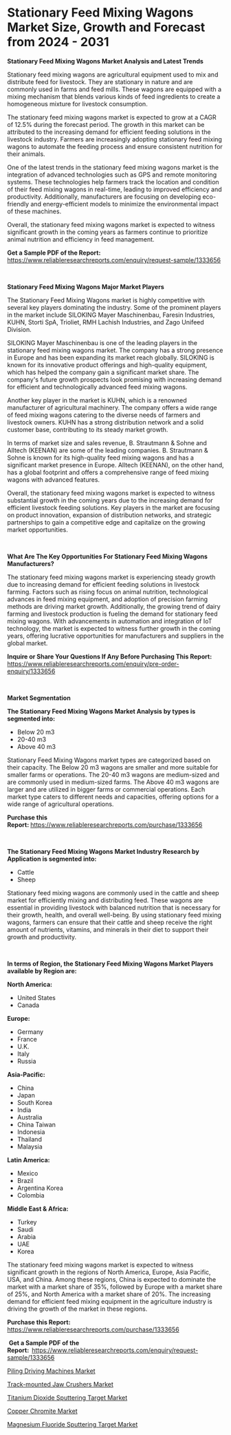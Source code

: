 <p><h1>Stationary Feed Mixing Wagons Market Size, Growth and Forecast from 2024 - 2031</h1></p><p><strong>Stationary Feed Mixing Wagons Market Analysis and Latest Trends</strong></p>
<p><p>Stationary feed mixing wagons are agricultural equipment used to mix and distribute feed for livestock. They are stationary in nature and are commonly used in farms and feed mills. These wagons are equipped with a mixing mechanism that blends various kinds of feed ingredients to create a homogeneous mixture for livestock consumption.</p><p>The stationary feed mixing wagons market is expected to grow at a CAGR of 12.5% during the forecast period. The growth in this market can be attributed to the increasing demand for efficient feeding solutions in the livestock industry. Farmers are increasingly adopting stationary feed mixing wagons to automate the feeding process and ensure consistent nutrition for their animals.</p><p>One of the latest trends in the stationary feed mixing wagons market is the integration of advanced technologies such as GPS and remote monitoring systems. These technologies help farmers track the location and condition of their feed mixing wagons in real-time, leading to improved efficiency and productivity. Additionally, manufacturers are focusing on developing eco-friendly and energy-efficient models to minimize the environmental impact of these machines.</p><p>Overall, the stationary feed mixing wagons market is expected to witness significant growth in the coming years as farmers continue to prioritize animal nutrition and efficiency in feed management.</p></p>
<p><strong>Get a Sample PDF of the Report:&nbsp;</strong> <a href="https://www.reliableresearchreports.com/enquiry/request-sample/1333656">https://www.reliableresearchreports.com/enquiry/request-sample/1333656</a></p>
<p>&nbsp;</p>
<p><strong>Stationary Feed Mixing Wagons Major Market Players</strong></p>
<p><p>The Stationary Feed Mixing Wagons market is highly competitive with several key players dominating the industry. Some of the prominent players in the market include SILOKING Mayer Maschinenbau, Faresin Industries, KUHN, Storti SpA, Trioliet, RMH Lachish Industries, and Zago Unifeed Division.</p><p>SILOKING Mayer Maschinenbau is one of the leading players in the stationary feed mixing wagons market. The company has a strong presence in Europe and has been expanding its market reach globally. SILOKING is known for its innovative product offerings and high-quality equipment, which has helped the company gain a significant market share. The company's future growth prospects look promising with increasing demand for efficient and technologically advanced feed mixing wagons.</p><p>Another key player in the market is KUHN, which is a renowned manufacturer of agricultural machinery. The company offers a wide range of feed mixing wagons catering to the diverse needs of farmers and livestock owners. KUHN has a strong distribution network and a solid customer base, contributing to its steady market growth.</p><p>In terms of market size and sales revenue, B. Strautmann & Sohne and Alltech (KEENAN) are some of the leading companies. B. Strautmann & Sohne is known for its high-quality feed mixing wagons and has a significant market presence in Europe. Alltech (KEENAN), on the other hand, has a global footprint and offers a comprehensive range of feed mixing wagons with advanced features.</p><p>Overall, the stationary feed mixing wagons market is expected to witness substantial growth in the coming years due to the increasing demand for efficient livestock feeding solutions. Key players in the market are focusing on product innovation, expansion of distribution networks, and strategic partnerships to gain a competitive edge and capitalize on the growing market opportunities.</p></p>
<p>&nbsp;</p>
<p><strong>What Are The Key Opportunities For Stationary Feed Mixing Wagons Manufacturers?</strong></p>
<p><p>The stationary feed mixing wagons market is experiencing steady growth due to increasing demand for efficient feeding solutions in livestock farming. Factors such as rising focus on animal nutrition, technological advances in feed mixing equipment, and adoption of precision farming methods are driving market growth. Additionally, the growing trend of dairy farming and livestock production is fueling the demand for stationary feed mixing wagons. With advancements in automation and integration of IoT technology, the market is expected to witness further growth in the coming years, offering lucrative opportunities for manufacturers and suppliers in the global market.</p></p>
<p><strong>Inquire or Share Your Questions If Any Before Purchasing This Report:</strong> <a href="https://www.reliableresearchreports.com/enquiry/pre-order-enquiry/1333656">https://www.reliableresearchreports.com/enquiry/pre-order-enquiry/1333656</a></p>
<p>&nbsp;</p>
<p><strong>Market Segmentation</strong></p>
<p><strong>The Stationary Feed Mixing Wagons Market Analysis by types is segmented into:</strong></p>
<p><ul><li>Below 20 m3</li><li>20-40 m3</li><li>Above 40 m3</li></ul></p>
<p><p>Stationary Feed Mixing Wagons market types are categorized based on their capacity. The Below 20 m3 wagons are smaller and more suitable for smaller farms or operations. The 20-40 m3 wagons are medium-sized and are commonly used in medium-sized farms. The Above 40 m3 wagons are larger and are utilized in bigger farms or commercial operations. Each market type caters to different needs and capacities, offering options for a wide range of agricultural operations.</p></p>
<p><strong>Purchase this Report:&nbsp;</strong><a href="https://www.reliableresearchreports.com/purchase/1333656">https://www.reliableresearchreports.com/purchase/1333656</a></p>
<p>&nbsp;</p>
<p><strong>The Stationary Feed Mixing Wagons Market Industry Research by Application is segmented into:</strong></p>
<p><ul><li>Cattle</li><li>Sheep</li></ul></p>
<p><p>Stationary feed mixing wagons are commonly used in the cattle and sheep market for efficiently mixing and distributing feed. These wagons are essential in providing livestock with balanced nutrition that is necessary for their growth, health, and overall well-being. By using stationary feed mixing wagons, farmers can ensure that their cattle and sheep receive the right amount of nutrients, vitamins, and minerals in their diet to support their growth and productivity.</p></p>
<p>&nbsp;</p>
<p><strong>In terms of Region, the Stationary Feed Mixing Wagons Market Players available by Region are:</strong></p>
<p>
    <p> <strong> North America: </strong>
        <ul>
            <li>United States</li>
            <li>Canada</li>
        </ul>
        </p> 
    <p> <strong> Europe: </strong>
        <ul>
            <li>Germany</li>
            <li>France</li>
            <li>U.K.</li>
            <li>Italy</li>
            <li>Russia</li>
        </ul>
        </p> 
    <p> <strong> Asia-Pacific: </strong>
        <ul>
            <li>China</li>
            <li>Japan</li>
            <li>South Korea</li>
            <li>India</li>
            <li>Australia</li>
            <li>China Taiwan</li>
            <li>Indonesia</li>
            <li>Thailand</li>
            <li>Malaysia</li>
        </ul>
        </p> 
    <p> <strong> Latin America: </strong>
        <ul>
            <li>Mexico</li>
            <li>Brazil</li>
            <li>Argentina Korea</li>
            <li>Colombia</li>
        </ul>
        </p> 
    <p> <strong> Middle East & Africa: </strong>
        <ul>
            <li>Turkey</li>
            <li>Saudi</li>
            <li>Arabia</li>
            <li>UAE</li>
            <li>Korea</li>
        </ul>
    </p>
    </p>
<p><p>The stationary feed mixing wagons market is expected to witness significant growth in the regions of North America, Europe, Asia Pacific, USA, and China. Among these regions, China is expected to dominate the market with a market share of 35%, followed by Europe with a market share of 25%, and North America with a market share of 20%. The increasing demand for efficient feed mixing equipment in the agriculture industry is driving the growth of the market in these regions.</p></p>
<p><strong>Purchase this Report: </strong><a href="https://www.reliableresearchreports.com/purchase/1333656">https://www.reliableresearchreports.com/purchase/1333656</a></p>
<p>&nbsp;<strong>Get a Sample PDF of the Report:&nbsp;&nbsp;</strong><a href="https://www.reliableresearchreports.com/enquiry/request-sample/1333656">https://www.reliableresearchreports.com/enquiry/request-sample/1333656</a></p>
<p><strong></strong></p>
<p><p><a href="https://github.com/sougarounis/Market-Research-Report-List-2/blob/main/piling-driving-machines-market.md">Piling Driving Machines Market</a></p><p><a href="https://github.com/jj19131/Market-Research-Report-List-1/blob/main/track-mounted-jaw-crushers-market.md">Track-mounted Jaw Crushers Market</a></p><p><a href="https://medium.com/p/7f68bc1fdfac/edit">Titanium Dioxide Sputtering Target Market</a></p><p><a href="https://medium.com/p/28e59b89051c/edit">Copper Chromite Market</a></p><p><a href="https://medium.com/p/8f2294d817fe/edit">Magnesium Fluoride Sputtering Target Market</a></p></p>